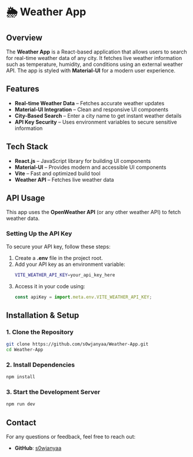 # 🌦️ Weather App  

## Overview  
The **Weather App** is a React-based application that allows users to search for real-time weather data of any city. It fetches live weather information such as temperature, humidity, and conditions using an external weather API. The app is styled with **Material-UI** for a modern user experience.  

## Features  
- **Real-time Weather Data** – Fetches accurate weather updates  
- **Material-UI Integration** – Clean and responsive UI components  
- **City-Based Search** – Enter a city name to get instant weather details  
- **API Key Security** – Uses environment variables to secure sensitive information  

## Tech Stack  
- **React.js** – JavaScript library for building UI components  
- **Material-UI** – Provides modern and accessible UI components  
- **Vite** – Fast and optimized build tool  
- **Weather API** – Fetches live weather data  

## API Usage  
This app uses the **OpenWeather API** (or any other weather API) to fetch weather data.  

### Setting Up the API Key  
To secure your API key, follow these steps:  
1. Create a **.env** file in the project root.  
2. Add your API key as an environment variable:  
   ```sh
   VITE_WEATHER_API_KEY=your_api_key_here
   ```
3. Access it in your code using:  
   ```js
   const apiKey = import.meta.env.VITE_WEATHER_API_KEY;
   ```

## Installation & Setup  

### 1. Clone the Repository  
```sh
git clone https://github.com/s0wjanyaa/Weather-App.git
cd Weather-App
```

### 2. Install Dependencies  
```sh
npm install
```

### 3. Start the Development Server  
```sh
npm run dev
``` 

## Contact  
For any questions or feedback, feel free to reach out:  
- **GitHub**: [s0wjanyaa](https://github.com/s0wjanyaa)  
